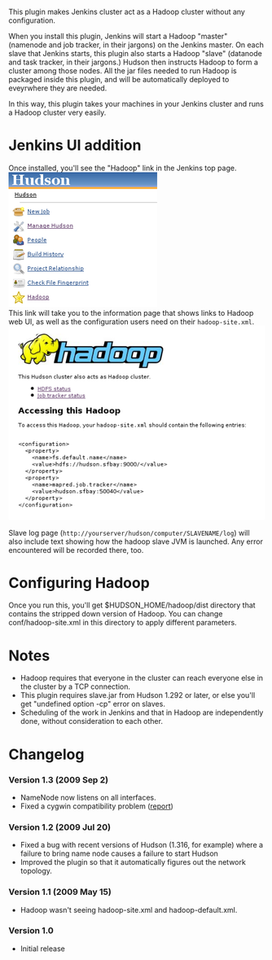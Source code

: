 This plugin makes Jenkins cluster act as a Hadoop cluster without any
configuration.

When you install this plugin, Jenkins will start a Hadoop "master"
(namenode and job tracker, in their jargons) on the Jenkins master. On
each slave that Jenkins starts, this plugin also starts a Hadoop "slave"
(datanode and task tracker, in their jargons.) Hudson then instructs
Hadoop to form a cluster among those nodes. All the jar files needed to
run Hadoop is packaged inside this plugin, and will be automatically
deployed to eveyrwhere they are needed.

In this way, this plugin takes your machines in your Jenkins cluster and
runs a Hadoop cluster very easily.

# Jenkins UI addition

Once installed, you'll see the "Hadoop" link in the Jenkins top page.  
![](docs/images/Hadoop-link.png)  
This link will take you to the information page that shows links to
Hadoop web UI, as well as the configuration users need on their
`hadoop-site.xml`.  
![](docs/images/hadoop-page.png)

Slave log page (`http://yourserver/hudson/computer/SLAVENAME/log`) will
also include text showing how the hadoop slave JVM is launched. Any
error encountered will be recorded there, too.

# Configuring Hadoop

Once you run this, you'll get $HUDSON\_HOME/hadoop/dist directory that
contains the stripped down version of Hadoop. You can change
conf/hadoop-site.xml in this directory to apply different parameters.

# Notes

-   Hadoop requires that everyone in the cluster can reach everyone else
    in the cluster by a TCP connection.
-   This plugin requires slave.jar from Hudson 1.292 or later, or else
    you'll get "undefined option -cp" error on slaves.
-   Scheduling of the work in Jenkins and that in Hadoop are
    independently done, without consideration to each other.

# Changelog

### Version 1.3 (2009 Sep 2)

-   NameNode now listens on all interfaces.
-   Fixed a cygwin compatibility problem
    ([report](http://issues.apache.org/jira/browse/HADOOP-6209))

### Version 1.2 (2009 Jul 20)

-   Fixed a bug with recent versions of Hudson (1.316, for example)
    where a failure to bring name node causes a failure to start Hudson
-   Improved the plugin so that it automatically figures out the network
    topology.

### Version 1.1 (2009 May 15)

-   Hadoop wasn't seeing hadoop-site.xml and hadoop-default.xml.

### Version 1.0

-   Initial release
